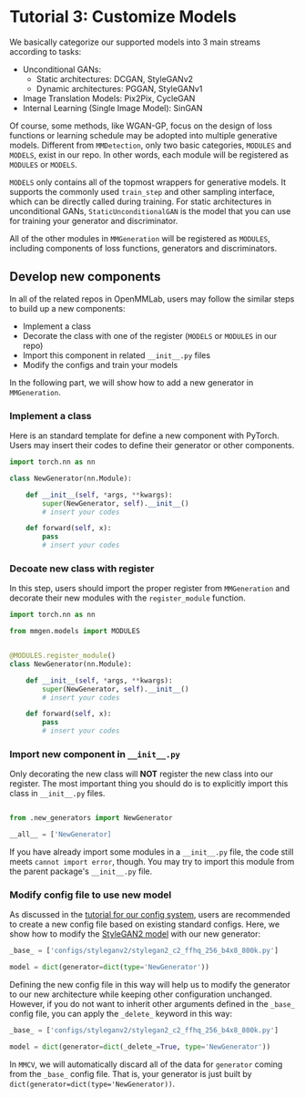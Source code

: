 # Tutorial 3: Customize Models

We basically categorize our supported models into 3 main streams according to tasks:

- Unconditional GANs:
  - Static architectures: DCGAN, StyleGANv2
  - Dynamic architectures: PGGAN, StyleGANv1
- Image Translation Models: Pix2Pix, CycleGAN
- Internal Learning (Single Image Model): SinGAN

Of course, some methods, like WGAN-GP, focus on the design of loss functions or learning schedule may be adopted into multiple generative models. Different from `MMDetection`, only two basic categories, `MODULES` and `MODELS`, exist in our repo. In other words, each module will be registered as `MODULES` or `MODELS`.

`MODELS` only contains all of the topmost wrappers for generative models. It supports the commonly used `train_step` and other sampling interface, which can be directly called during training. For static architectures in unconditional GANs, `StaticUnconditionalGAN` is the model that you can use for training your generator and discriminator.

All of the other modules in `MMGeneration` will be registered as `MODULES`, including components of loss functions, generators and discriminators.

## Develop new components

In all of the related repos in OpenMMLab, users may follow the similar steps to build up a new components:

- Implement a class
- Decorate the class with one of the register (`MODELS` or `MODULES` in our repo)
- Import this component in related `__init__.py` files
- Modify the configs and train your models

In the following part, we will show how to add a new generator in `MMGeneration`.

### Implement a class

Here is an standard template for define a new component with PyTorch. Users may insert their codes to define their generator or other components.

```python
import torch.nn as nn

class NewGenerator(nn.Module):

    def __init__(self, *args, **kwargs):
        super(NewGenerator, self).__init__()
        # insert your codes

    def forward(self, x):
        pass
        # insert your codes
```

### Decoate new class with register

In this step, users should import the proper register from `MMGeneration` and decorate their new modules with the `register_module` function.

```python
import torch.nn as nn

from mmgen.models import MODULES


@MODULES.register_module()
class NewGenerator(nn.Module):

    def __init__(self, *args, **kwargs):
        super(NewGenerator, self).__init__()
        # insert your codes

    def forward(self, x):
        pass
        # insert your codes
```

### Import new component in `__init__.py`

Only decorating the new class will **NOT** register the new class into our register. The most important thing you should do is to explicitly import this class in `__init__.py` files.

```python

from .new_generators import NewGenerator

__all__ = ['NewGenerator]
```

If you have already import some modules in a `__init__.py` file, the code still meets `cannot import error`, though. You may try to import this module from the parent package's `__init__.py` file.

### Modify config file to use new model

As discussed in the [tutorial for our config system](https://github.com/open-mmlab/mmgeneration/blob/master/docs/en/tutorials/config.md), users are recommended to create a new config file based on existing standard configs. Here, we show how to modify the [StyleGAN2 model](https://github.com/open-mmlab/mmgeneration/blob/master/configs/styleganv2/stylegan2_c2_ffhq_256_b4x8_800k.py) with our new generator:

```python
_base_ = ['configs/styleganv2/stylegan2_c2_ffhq_256_b4x8_800k.py']

model = dict(generator=dict(type='NewGenerator'))
```

Defining the new config file in this way will help us to modify the generator to our new architecture while keeping other configuration unchanged. However, if you do not want to inherit other arguments defined in the `_base_` config file, you can apply the `_delete_` keyword in this way:

```python
_base_ = ['configs/styleganv2/stylegan2_c2_ffhq_256_b4x8_800k.py']

model = dict(generator=dict(_delete_=True, type='NewGenerator'))
```

In `MMCV`, we will automatically discard all of the data for `generator` coming from the `_base_` config file. That is, your generator is just built by `dict(generator=dict(type='NewGenerator))`.
